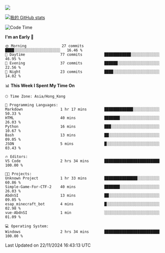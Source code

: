 <img align="center" src="https://readme-typing-svg.demolab.com/?font=Fira+Code&pause=1000&random=true&width=435&lines=%E2%9D%A4+Hello!+%E2%9D%A4;Welcome+to+my+Github+Profile~;I%27m+a+student+from+SCNU+%26+UoA" />

[![我的 GitHub stats](https://github-readme-stats.vercel.app/api?username=AptS-1547&show_icons=true&theme=ambient_gradient)](https://github.com/anuraghazra/github-readme-stats)

<!--START_SECTION:waka-->
![Code Time](http://img.shields.io/badge/Code%20Time-56%20hrs%2024%20mins-blue)

**I'm an Early 🐤** 

```text
🌞 Morning                27 commits          ████░░░░░░░░░░░░░░░░░░░░░   16.46 % 
🌆 Daytime                77 commits          ████████████░░░░░░░░░░░░░   46.95 % 
🌃 Evening                37 commits          ██████░░░░░░░░░░░░░░░░░░░   22.56 % 
🌙 Night                  23 commits          ████░░░░░░░░░░░░░░░░░░░░░   14.02 % 
```


📊 **This Week I Spent My Time On** 

```text
🕑︎ Time Zone: Asia/Hong_Kong

💬 Programming Languages: 
Markdown                 1 hr 17 mins        █████████████░░░░░░░░░░░░   50.33 % 
HTML                     40 mins             ███████░░░░░░░░░░░░░░░░░░   26.03 % 
Python                   16 mins             ███░░░░░░░░░░░░░░░░░░░░░░   10.67 % 
Bash                     13 mins             ██░░░░░░░░░░░░░░░░░░░░░░░   09.05 % 
JSON                     5 mins              █░░░░░░░░░░░░░░░░░░░░░░░░   03.43 % 

🔥 Editors: 
VS Code                  2 hrs 34 mins       █████████████████████████   100.00 % 

🐱‍💻 Projects: 
Unknown Project          1 hr 33 mins        ███████████████░░░░░░░░░░   60.86 % 
Simple-Game-For-CTF-2    40 mins             ███████░░░░░░░░░░░░░░░░░░   26.03 % 
AbdnSI                   13 mins             ██░░░░░░░░░░░░░░░░░░░░░░░   09.05 % 
esap_minecraft_bot       4 mins              █░░░░░░░░░░░░░░░░░░░░░░░░   02.98 % 
vue-AbdnSI               1 min               ░░░░░░░░░░░░░░░░░░░░░░░░░   01.09 % 

💻 Operating System: 
Windows                  2 hrs 34 mins       █████████████████████████   100.00 % 
```


 Last Updated on 22/11/2024 16:43:13 UTC
<!--END_SECTION:waka-->